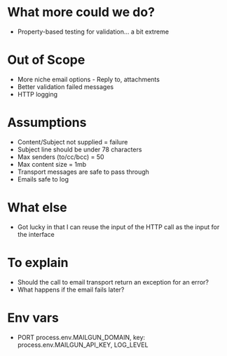 

# What more could we do?
- Property-based testing for validation... a bit extreme

# Out of Scope
- More niche email options - Reply to, attachments
- Better validation failed messages
- HTTP logging

# Assumptions
- Content/Subject not supplied = failure
- Subject line should be under 78 characters
- Max senders (to/cc/bcc) = 50
- Max content size = 1mb
- Transport messages are safe to pass through
- Emails safe to log

# What else
- Got lucky in that I can reuse the input of the HTTP call as the input for the interface

# To explain
- Should the call to email transport return an exception for an error?
- What happens if the email fails later?

# Env vars
- PORT
  process.env.MAILGUN_DOMAIN,
  key: process.env.MAILGUN_API_KEY,
  LOG_LEVEL